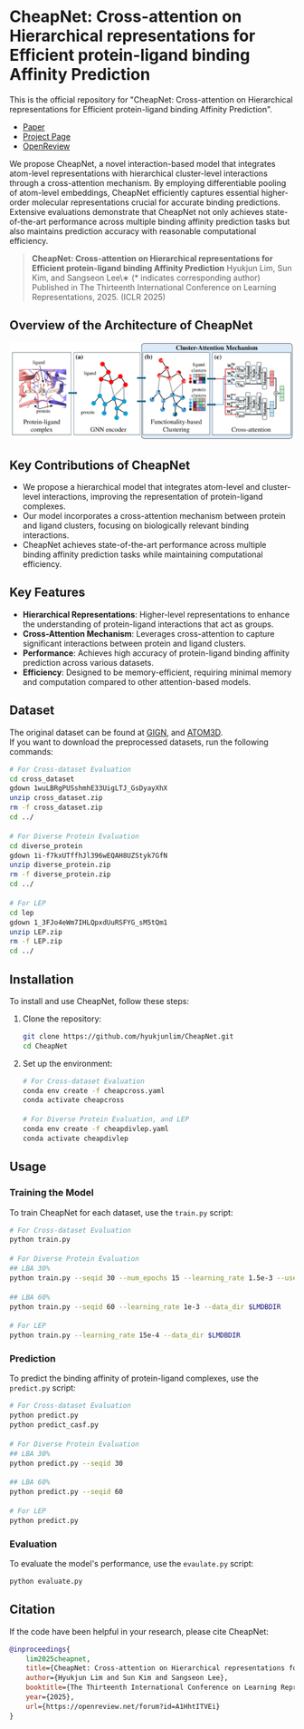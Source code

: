 # CheapNet: Cross-attention on Hierarchical representations for Efficient protein-ligand binding Affinity Prediction

This is the official repository for "CheapNet: Cross-attention on Hierarchical representations for Efficient protein-ligand binding Affinity Prediction".

- [Paper](https://hyukjunlim.github.io/figures/CheapNet.pdf)
- [Project Page](https://hyukjunlim.github.io/project/CheapNet.html)
- [OpenReview](https://openreview.net/forum?id=A1HhtITVEi)

We propose CheapNet, a novel interaction-based model that integrates atom-level representations with hierarchical cluster-level interactions through a cross-attention mechanism. By employing differentiable pooling of atom-level embeddings, CheapNet efficiently captures essential higher-order molecular representations crucial for accurate binding predictions. Extensive evaluations demonstrate that CheapNet not only achieves state-of-the-art performance across multiple binding affinity prediction tasks but also maintains prediction accuracy with reasonable computational efficiency.

> **CheapNet: Cross-attention on Hierarchical representations for Efficient protein-ligand binding Affinity Prediction**
> Hyukjun Lim, Sun Kim, and Sangseon Lee\∗ (\* indicates corresponding author)
> Published in The Thirteenth International Conference on Learning Representations, 2025. (ICLR 2025)

## Overview of the Architecture of CheapNet

![Overview of the Architecture of CheapNet](./assets/CheapNet_Overview.png)

## Key Contributions of CheapNet

  - We propose a hierarchical model that integrates atom-level and cluster-level interactions, improving the representation of protein-ligand complexes.
  - Our model incorporates a cross-attention mechanism between protein and ligand clusters, focusing on biologically relevant binding interactions.
  - CheapNet achieves state-of-the-art performance across multiple binding affinity prediction tasks while maintaining computational efficiency.

## Key Features

- **Hierarchical Representations**: Higher-level representations to enhance the understanding of protein-ligand interactions that act as groups.
- **Cross-Attention Mechanism**: Leverages cross-attention to capture significant interactions between protein and ligand clusters.
- **Performance**: Achieves high accuracy of protein-ligand binding affinity prediction across various datasets.
- **Efficiency**: Designed to be memory-efficient, requiring minimal memory and computation compared to other attention-based models.

## Dataset

The original dataset can be found at [GIGN](https://github.com/guaguabujianle/GIGN), and [ATOM3D](https://github.com/drorlab/atom3d).  
If you want to download the preprocessed datasets, run the following commands:
```bash
# For Cross-dataset Evaluation
cd cross_dataset
gdown 1wuLBRgPUSshmhE33UigLTJ_GsDyayXhX
unzip cross_dataset.zip
rm -f cross_dataset.zip
cd ../

# For Diverse Protein Evaluation
cd diverse_protein
gdown 1i-f7kxUTffhJl396wEQAH8UZStyk7GfN
unzip diverse_protein.zip
rm -f diverse_protein.zip
cd ../

# For LEP
cd lep
gdown 1_3FJo4eWm7IHLQpxdUuRSFYG_sM5tQm1
unzip LEP.zip
rm -f LEP.zip
cd ../
```

## Installation

To install and use CheapNet, follow these steps:

1. Clone the repository:
   ```bash
   git clone https://github.com/hyukjunlim/CheapNet.git
   cd CheapNet
   ```

2. Set up the environment:
   ```bash
   # For Cross-dataset Evaluation
   conda env create -f cheapcross.yaml
   conda activate cheapcross

   # For Diverse Protein Evaluation, and LEP
   conda env create -f cheapdivlep.yaml
   conda activate cheapdivlep
   ```

## Usage

### Training the Model

To train CheapNet for each dataset, use the `train.py` script:

```bash
# For Cross-dataset Evaluation
python train.py

# For Diverse Protein Evaluation
## LBA 30%
python train.py --seqid 30 --num_epochs 15 --learning_rate 1.5e-3 --use_scheduler 0 --data_dir $LMDBDIR

## LBA 60%
python train.py --seqid 60 --learning_rate 1e-3 --data_dir $LMDBDIR 

# For LEP
python train.py --learning_rate 15e-4 --data_dir $LMDBDIR
```

### Prediction

To predict the binding affinity of protein-ligand complexes, use the `predict.py` script:

```bash
# For Cross-dataset Evaluation
python predict.py
python predict_casf.py

# For Diverse Protein Evaluation
## LBA 30%
python predict.py --seqid 30

## LBA 60%
python predict.py --seqid 60

# For LEP
python predict.py
```

### Evaluation

To evaluate the model's performance, use the `evaulate.py` script:

```bash
python evaluate.py
```

## Citation

If the code have been helpful in your research, please cite CheapNet:

```bibtex
@inproceedings{
    lim2025cheapnet,
    title={CheapNet: Cross-attention on Hierarchical representations for Efficient protein-ligand binding Affinity Prediction},
    author={Hyukjun Lim and Sun Kim and Sangseon Lee},
    booktitle={The Thirteenth International Conference on Learning Representations},
    year={2025},
    url={https://openreview.net/forum?id=A1HhtITVEi}
}
```